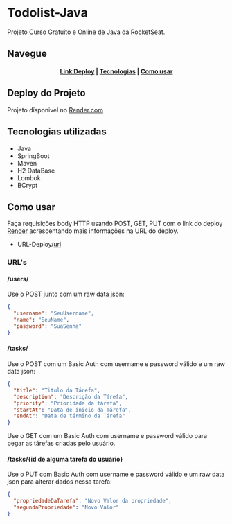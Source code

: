 # Todolist-Java

Projeto Curso Gratuito e Online de Java da RocketSeat.

## Navegue

<div align="center">
<h4>

<a href="#deploy-do-projeto"> Link Deploy</a>
|
<a href="#tecnologias-utilizadas">Tecnologias</a>
|
<a href="#como-usar">Como usar</a>

</h4>
</div>

## Deploy do Projeto

Projeto dísponivel no [Render.com](https://todolist-java-hlg6.onrender.com/)

## Tecnologias utilizadas

- Java
- SpringBoot
- Maven
- H2 DataBase
- Lombok
- BCrypt

## Como usar

Faça requisições body HTTP usando POST, GET, PUT com o link do deploy [Render](#deploy-do-projeto) acrescentando mais informações na URL do deploy.

- URL-Deploy/[url](#urls)

### URL's

#### /users/

Use o POST junto com um raw data json:

```json
{
  "username": "SeuUsername",
  "name": "SeuName",
  "password": "SuaSenha"
}
```

#### /tasks/

Use o POST com um Basic Auth com username e password válido e um raw data json:

```json
{
  "title": "Titulo da Tárefa",
  "description": "Descrição da Tárefa",
  "priority": "Prioridade da tárefa",
  "startAt": "Data de ínicio da Tárefa",
  "endAt": "Data de término da Tárefa"
}
```

Use o GET com um Basic Auth com username e password válido para pegar as tárefas criadas pelo usuário.

#### /tasks/{id de alguma tarefa do usuário}

Use o PUT com Basic Auth com username e password válido e um raw data json para alterar dados nessa tarefa:

```json
{
  "propriedadeDaTarefa": "Novo Valor da propriedade",
  "segundaPropriedade": "Novo Valor"
}
```
